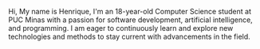  Hi, My name is Henrique,
 I'm an 18-year-old Computer Science student at PUC Minas with a passion for software development, artificial intelligence, and programming. I am eager to continuously learn and explore new technologies and methods to stay current with advancements in the field.
<!---
Henripaecs/Henripaecs is a ✨ special ✨ repository because its `README.md` (this file) appears on your GitHub profile.
You can click the Preview link to take a look at your changes.
--->

